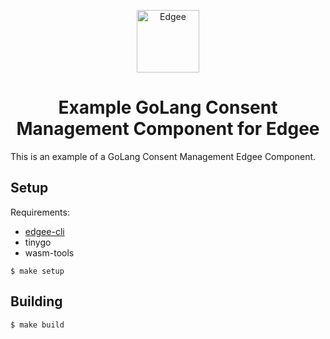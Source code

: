 <div align="center">
<p align="center">
  <a href="https://www.edgee.cloud">
    <picture>
      <source media="(prefers-color-scheme: dark)" srcset="https://cdn.edgee.cloud/img/component-dark.svg">
      <img src="https://cdn.edgee.cloud/img/component.svg" height="100" alt="Edgee">
    </picture>
  </a>
</p>
</div>

<h1 align="center">Example GoLang Consent Management Component for Edgee</h1>

This is an example of a GoLang Consent Management Edgee Component.

## Setup
Requirements:
- [edgee-cli](https://github.com/edgee-cloud/edgee)
- tinygo
- wasm-tools

```shell
$ make setup
```
## Building

```shell
$ make build
```
